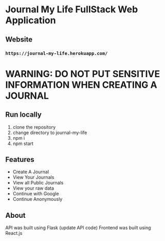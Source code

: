 # Journal My Life FullStack Web Application

## Website
### `https://journal-my-life.herokuapp.com/`

# WARNING: DO NOT PUT SENSITIVE INFORMATION WHEN CREATING A JOURNAL

## Run locally
1. clone the repository
2. change directory to journal-my-life
3. npm i
4. npm start

## Features
- Create A Journal
- View Your Journals
- View all Public Journals
- View your raw data
- Continue with Google
- Continue Anonymously

## About
API was built using Flask (update API code)
Frontend was built using React.js

